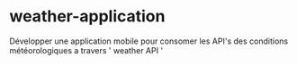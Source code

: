 # weather-application
Développer une application mobile pour consomer les API's des conditions météorologiques a travers ' weather API '
